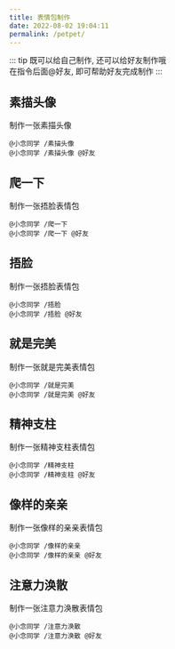 ```yaml
---
title: 表情包制作
date: 2022-08-02 19:04:11
permalink: /petpet/
---
```

::: tip
既可以给自己制作, 还可以给好友制作哦
<br>
在指令后面@好友, 即可帮助好友完成制作
:::

## 素描头像

制作一张素描头像

```
@小念同学 /素描头像 
@小念同学 /素描头像 @好友
```

## 爬一下

制作一张捂脸表情包

```
@小念同学 /爬一下 
@小念同学 /爬一下 @好友
```

## 捂脸

制作一张捂脸表情包

```
@小念同学 /捂脸 
@小念同学 /捂脸 @好友
```

## 就是完美

制作一张就是完美表情包

```
@小念同学 /就是完美 
@小念同学 /就是完美 @好友
```

## 精神支柱

制作一张精神支柱表情包

```
@小念同学 /精神支柱 
@小念同学 /精神支柱 @好友
```

## 像样的亲亲

制作一张像样的亲亲表情包

```
@小念同学 /像样的亲亲 
@小念同学 /像样的亲亲 @好友
```

## 注意力涣散

制作一张注意力涣散表情包

```
@小念同学 /注意力涣散 
@小念同学 /注意力涣散 @好友
```
